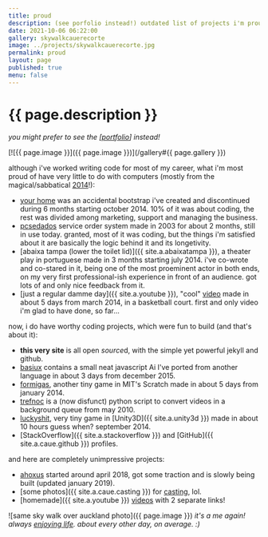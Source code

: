 ```yaml
---
title: proud
description: (see porfolio instead!) outdated list of projects i'm proud of.
date: 2021-10-06 06:22:00
gallery: skywalkcauerecorte
image: ../projects/skywalkcauerecorte.jpg
permalink: proud
layout: page
published: true
menu: false
---
```


# {{ page.description }}

*you might prefer to see the [[portfolio](/portfolio)] instead!*

[![{{ page.image }}]({{ page.image }})](/gallery#{{ page.gallery }})

although i've worked writing code for most of my career, what i'm most proud of have very little to do with computers (mostly from the magical/sabbatical [2014](/2014)!):

- [your home](/your-home) was an accidental bootstrap i've created and discontinued during 6 months starting october 2014. 10% of it was about coding, the rest was divided among marketing, support and managing the business.
- [pcsedados](/pcsedados) service order system made in 2003 for about 2 months, still in use today. granted, most of it was coding, but the things i'm satisfied about it are basically the logic behind it and its longetivity.
- [abaixa tampa (lower the toilet lid)]({{ site.a.abaixatampa }}), a theater play in portuguese made in 3 months starting july 2014. i've co-wrote and co-stared in it, being one of the most proeminent actor in both ends, on my very first professional-ish experience in front of an audience. got lots of and only nice feedback from it.
- [just a regular damme day]({{ site.a.youtube }}), "cool" [video](/video) made in about 5 days from march 2014, in a basketball court. first and only video i'm glad to have done, so far...

now, i do have worthy coding projects, which were fun to build (and that's about it):

- **this very site** is all open *source*d, with the simple yet powerful jekyll and github.
- [basiux](/basiux) contains a small neat javascript Ai I've ported from another language in about 3 days from december 2015.
- [formigas](/formigas), another tiny game in MIT's Scratch made in about 5 days from january 2014.
- [trefnoc](/trefnoc) is a (now disfunct) python script to convert videos in a background queue from may 2010.
- [luckyshit](/luckyshit), very tiny game in [Unity3D]({{ site.a.unity3d }}) made in about 10 hours guess when? september 2014.
- [StackOverflow]({{ site.a.stackoverflow }}) and [GitHub]({{ site.a.caue.github }}) profiles.

and here are completely unimpressive projects:

- [ahoxus](/ahoxus) started around april 2018, got some traction and is slowly being built (updated january 2019).
- [some photos]({{ site.a.caue.casting }}) for [casting](/casting), lol.
- [homemade]({{ site.a.youtube }}) [videos](/videos) with 2 separate links!

![same sky walk over auckland photo]({{ page.image }})
*it's a me again! always [enjoying life](/tv). about every other day, on average. :)*
